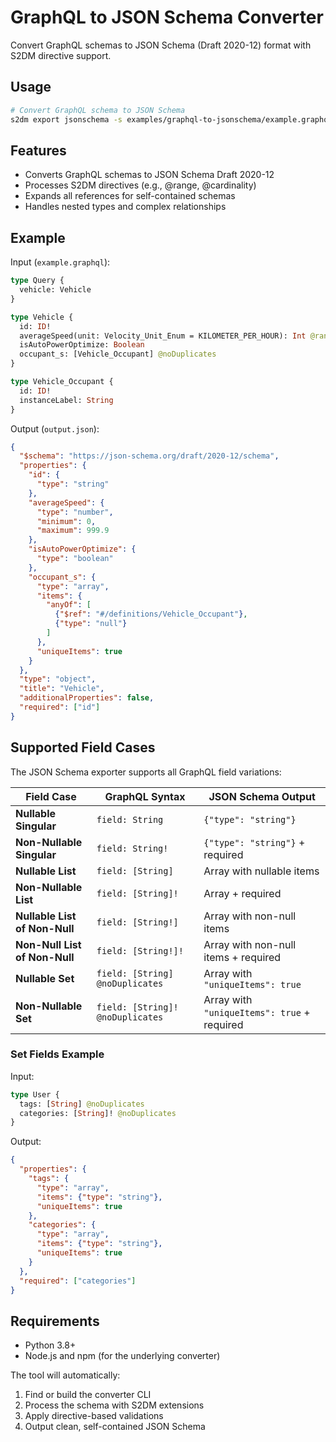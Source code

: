 # GraphQL to JSON Schema Converter

Convert GraphQL schemas to JSON Schema (Draft 2020-12) format with S2DM directive support.

## Usage

```bash
# Convert GraphQL schema to JSON Schema
s2dm export jsonschema -s examples/graphql-to-jsonschema/example.graphql -o examples/graphql-to-jsonschema/output.json
```

## Features

- Converts GraphQL schemas to JSON Schema Draft 2020-12
- Processes S2DM directives (e.g., @range, @cardinality)
- Expands all references for self-contained schemas
- Handles nested types and complex relationships

## Example

Input (`example.graphql`):
```graphql
type Query {
  vehicle: Vehicle
}

type Vehicle {
  id: ID!
  averageSpeed(unit: Velocity_Unit_Enum = KILOMETER_PER_HOUR): Int @range(min: 0.0, max: 999.9)
  isAutoPowerOptimize: Boolean
  occupant_s: [Vehicle_Occupant] @noDuplicates
}

type Vehicle_Occupant {
  id: ID!
  instanceLabel: String
}
```

Output (`output.json`):
```json
{
  "$schema": "https://json-schema.org/draft/2020-12/schema",
  "properties": {
    "id": {
      "type": "string"
    },
    "averageSpeed": {
      "type": "number",
      "minimum": 0,
      "maximum": 999.9
    },
    "isAutoPowerOptimize": {
      "type": "boolean"
    },
    "occupant_s": {
      "type": "array",
      "items": {
        "anyOf": [
          {"$ref": "#/definitions/Vehicle_Occupant"},
          {"type": "null"}
        ]
      },
      "uniqueItems": true
    }
  },
  "type": "object",
  "title": "Vehicle",
  "additionalProperties": false,
  "required": ["id"]
}
```

## Supported Field Cases

The JSON Schema exporter supports all GraphQL field variations:

| Field Case | GraphQL Syntax | JSON Schema Output |
|------------|----------------|-------------------|
| **Nullable Singular** | `field: String` | `{"type": "string"}` |
| **Non-Nullable Singular** | `field: String!` | `{"type": "string"}` + required |
| **Nullable List** | `field: [String]` | Array with nullable items |
| **Non-Nullable List** | `field: [String]!` | Array + required |
| **Nullable List of Non-Null** | `field: [String!]` | Array with non-null items |
| **Non-Null List of Non-Null** | `field: [String!]!` | Array with non-null items + required |
| **Nullable Set** | `field: [String] @noDuplicates` | Array with `"uniqueItems": true` |
| **Non-Nullable Set** | `field: [String]! @noDuplicates` | Array with `"uniqueItems": true` + required |

### Set Fields Example

Input:
```graphql
type User {
  tags: [String] @noDuplicates
  categories: [String]! @noDuplicates
}
```

Output:
```json
{
  "properties": {
    "tags": {
      "type": "array",
      "items": {"type": "string"},
      "uniqueItems": true
    },
    "categories": {
      "type": "array",
      "items": {"type": "string"},
      "uniqueItems": true
    }
  },
  "required": ["categories"]
}
```

## Requirements

- Python 3.8+
- Node.js and npm (for the underlying converter)

The tool will automatically:
1. Find or build the converter CLI
2. Process the schema with S2DM extensions
3. Apply directive-based validations
4. Output clean, self-contained JSON Schema
